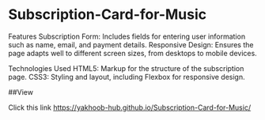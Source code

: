 # Subscription-Card-for-Music

Features
Subscription Form: Includes fields for entering user information such as name, email, and payment details.
Responsive Design: Ensures the page adapts well to different screen sizes, from desktops to mobile devices.

Technologies Used
HTML5: Markup for the structure of the subscription page.
CSS3: Styling and layout, including Flexbox for responsive design.

##View

Click this link https://yakhoob-hub.github.io/Subscription-Card-for-Music/
